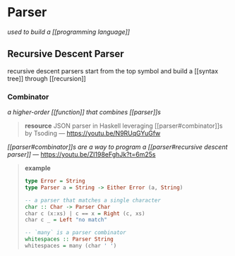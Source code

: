 # Parser

_used to build a [[programming language]]_

## Recursive Descent Parser

recursive descent parsers start from the top symbol and build a [[syntax tree]] through [[recursion]]

### Combinator

_a higher-order [[function]] that combines [[parser]]s_

> **resource** JSON parser in Haskell leveraging [[parser#combinator]]s by Tsoding &mdash; <https://youtu.be/N9RUqGYuGfw>

_[[parser#combinator]]s are a way to program a [[parser#recursive descent parser]]_ &mdash; <https://youtu.be/ZI198eFghJk?t=6m25s>

> **example**
>
> ```haskell
> type Error = String
> type Parser a = String -> Either Error (a, String)
>
> -- a parser that matches a single character
> char :: Char -> Parser Char
> char c (x:xs) | c == x = Right (c, xs)
> char c _ = Left "no match"
>
> -- `many` is a parser combinator
> whitespaces :: Parser String
> whitespaces = many (char ' ')
> ```
